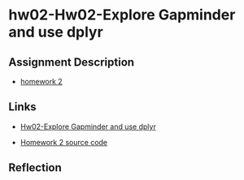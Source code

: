 # hw02-Hw02-Explore Gapminder and use dplyr

## Assignment Description

* [homework 2](http://stat545.com/Classroom/assignments/hw02/hw02.html)

## Links

* [Hw02-Explore Gapminder and use dplyr](https://github.com/STAT545-UBC-students/hw02-QinxinLin/blob/master/Hw02-Explore_Gapminder_and_use_dplyr.md)

* [Homework 2 source code](https://github.com/STAT545-UBC-students/hw02-QinxinLin/blob/master/Hw02-Explore%20Gapminder%20and%20use%20dplyr.Rmd)
 
## Reflection

